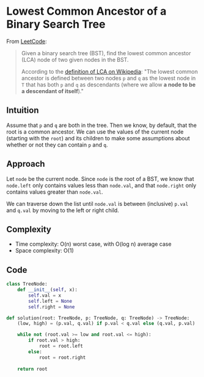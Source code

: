 # Lowest Common Ancestor of a Binary Search Tree

From [LeetCode](https://leetcode.com/problems/lowest-common-ancestor-of-a-binary-search-tree/):

> Given a binary search tree (BST), find the lowest common ancestor (LCA) node of two given nodes in the BST.
> 
> According to the [definition of LCA on Wikipedia](https://en.wikipedia.org/wiki/Lowest_common_ancestor): "The lowest common ancestor is defined between two nodes `p` and `q` as the lowest node in `T` that has both `p` and `q` as descendants (where we allow **a node to be a descendant of itself**)."

## Intuition

Assume that `p` and `q` are both in the tree. Then we know, by default, that the root is a common ancestor. We can use the values of the current node (starting with the `root`) and its children to make some assumptions about whether or not they can contain `p` and `q`.

## Approach

Let `node` be the current node. Since `node` is the root of a BST, we know that `node.left` only contains values less than `node.val`, and that `node.right` only contains values greater than `node.val`.

We can traverse down the list until `node.val` is between (inclusive) `p.val` and `q.val` by moving to the left or right child.

## Complexity

- Time complexity: O(n) worst case, with O(log n) average case
- Space complexity: O(1)

## Code

```python
class TreeNode:
    def __init__(self, x):
        self.val = x
        self.left = None
        self.right = None

def solution(root: TreeNode, p: TreeNode, q: TreeNode) -> TreeNode:
    (low, high) = (p.val, q.val) if p.val < q.val else (q.val, p.val)

    while not (root.val >= low and root.val <= high):
        if root.val > high:
            root = root.left
        else:
            root = root.right
    
    return root
```